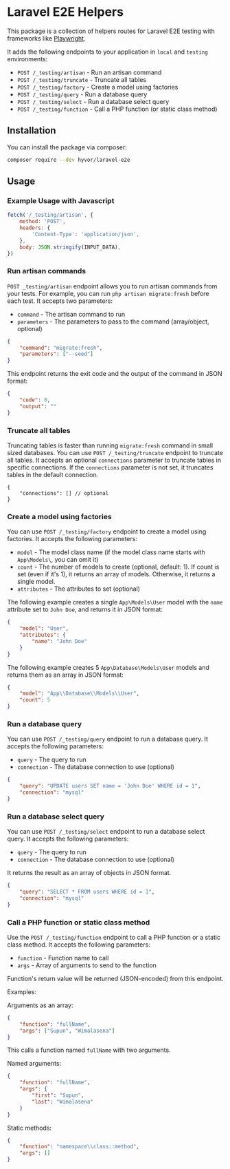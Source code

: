 # Laravel E2E Helpers

This package is a collection of helpers routes for Laravel E2E testing with frameworks like [Playwright](https://playwright.dev/).

It adds the following endpoints to your application in `local` and `testing` environments:

* `POST /_testing/artisan` - Run an artisan command
* `POST /_testing/truncate` - Truncate all tables
* `POST /_testing/factory` - Create a model using factories
* `POST /_testing/query` - Run a database query
* `POST /_testing/select` - Run a database select query
* `POST /_testing/function` - Call a PHP function (or static class method)

## Installation

You can install the package via composer:

```bash
composer require --dev hyvor/laravel-e2e
```

## Usage

### Example Usage with Javascript

```js
fetch('/_testing/artisan', {
    method: 'POST',
    headers: {
        'Content-Type': 'application/json',
    },
    body: JSON.stringify(INPUT_DATA),
})
```

### Run artisan commands

`POST _testing/artisan` endpoint allows you to run artisan commands from your tests. For example, you can run `php artisan migrate:fresh` before each test. It accepts two parameters:

- `command` - The artisan command to run
- `parameters` - The parameters to pass to the command (array/object, optional)

```json
{
    "command": "migrate:fresh",
    "parameters": ["--seed"]
}
```

This endpoint returns the exit code and the output of the command in JSON format:

```json
{
    "code": 0,
    "output": ""
}
```

### Truncate all tables

Truncating tables is faster than running `migrate:fresh` command in small sized databases. You can use `POST /_testing/truncate` endpoint to truncate all tables. It accepts an optional `connections` parameter to truncate tables in specific connections. If the `connections` parameter is not set, it truncates tables in the default connection.

```jsonc
{
    "connections": [] // optional
}
```

### Create a model using factories

You can use `POST /_testing/factory` endpoint to create a model using factories. It accepts the following parameters:

- `model` - The model class name (if the model class name starts with `App\Models\`, you can omit it)
- `count` - The number of models to create (optional, default: 1). If count is set (even if it's 1), it returns an array of models. Otherwise, it returns a single model.
- `attributes` - The attributes to set (optional)

The following example creates a single `App\Models\User` model with the `name` attribute set to `John Doe`, and returns it in JSON format:

```json
{
    "model": "User",
    "attributes": {
        "name": "John Doe"
    }
}
```

The following example creates 5 `App\Database\Models\User` models and returns them as an array in JSON format:

```json
{
    "model": "App\\Database\\Models\\User",
    "count": 5
}
```

### Run a database query

You can use `POST /_testing/query` endpoint to run a database query. It accepts the following parameters:

- `query` - The query to run
- `connection` - The database connection to use (optional)

```json
{
    "query": "UPDATE users SET name = 'John Doe' WHERE id = 1",
    "connection": "mysql"
}
```

### Run a database select query

You can use `POST /_testing/select` endpoint to run a database select query. It accepts the following parameters:

- `query` - The query to run
- `connection` - The database connection to use (optional)

It returns the result as an array of objects in JSON format.

```json
{
    "query": "SELECT * FROM users WHERE id = 1",
    "connection": "mysql"
}
```

### Call a PHP function or static class method

Use the `POST /_testing/function` endpoint to call a PHP function or a static class method. It accepts the following parameters:

- `function` - Function name to call
- `args` - Array of arguments to send to the function

Function's return value will be returned (JSON-encoded) from this endpoint.

Examples:

Arguments as an array:

```json
{
    "function": "fullName",
    "args": ["Supun", "Wimalasena"]
}
```

This calls a function named `fullName` with two arguments.

Named arguments:

```json
{
    "function": "fullName",
    "args": {
        "first": "Supun",
        "last": "Wimalasena"
    }
}
```

Static methods:

```json
{
    "function": "namespace\\class::method",
    "args": []
}
```